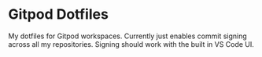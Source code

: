 # Gitpod Dotfiles

My dotfiles for Gitpod workspaces. Currently just enables commit signing across all my repositories. Signing should work with the built in VS Code UI.

